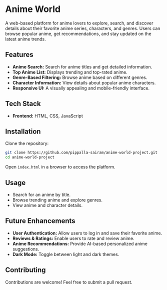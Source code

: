 # Anime World

A web-based platform for anime lovers to explore, search, and discover details about their favorite anime series, characters, and genres. Users can browse popular anime, get recommendations, and stay updated on the latest anime trends.

## Features

- **Anime Search:** Search for anime titles and get detailed information.
- **Top Anime List:** Displays trending and top-rated anime.
- **Genre-Based Filtering:** Browse anime based on different genres.
- **Character Information:** View details about popular anime characters.
- **Responsive UI:** A visually appealing and mobile-friendly interface.

## Tech Stack

- **Frontend:** HTML, CSS, JavaScript    

## Installation

Clone the repository:

   ```sh
   git clone https://github.com/pippalla-sairam/anime-world-project.git
   cd anime-world-project
   ```

Open `index.html` in a browser to access the platform.

## Usage

- Search for an anime by title.
- Browse trending anime and explore genres.
- View anime and character details.

## Future Enhancements

- **User Authentication:** Allow users to log in and save their favorite anime.
- **Reviews & Ratings:** Enable users to rate and review anime.
- **Anime Recommendations:** Provide AI-based personalized anime suggestions.
- **Dark Mode:** Toggle between light and dark themes.

## Contributing

Contributions are welcome! Feel free to submit a pull request.

